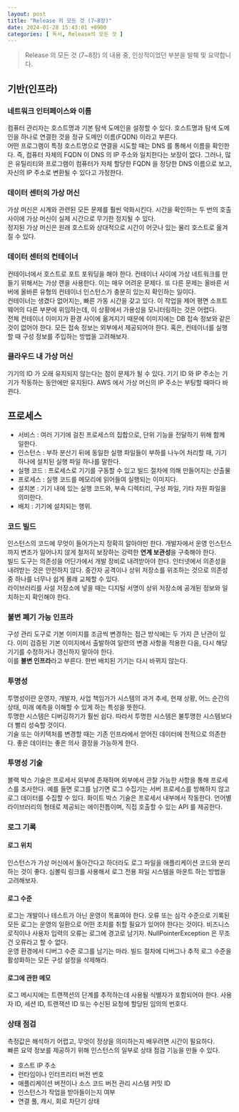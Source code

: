 ```yaml
---
layout: post
title: "Release 의 모든 것 (7~8장)"
date: 2024-01-28 15:43:01 +0900
categories: [ 독서, Release의 모든 것 ]
---
```


> Release 의 모든 것 (7~8장) 의 내용 중, 인상적이었던 부분을 발췌 및 요약합니다.

## 기반(인프라)

### 네트워크 인터페이스와 이름

컴퓨터 관리자는 호스트명과 기본 탐색 도메인을 설정할 수 있다. 호스트명과 탐색 도메인을 하나로 연결한 것을 정규 도메인 이름(FQDN) 이라고 부른다.
<br><span>
어떤 프로그램이 특정 호스트명으로 연결을 시도할 때는 DNS 를 통해서 이름을 확인한다. 즉, 컴퓨터 자체의 FQDN 이 DNS 의 IP 주소와 일치한다는 보장이 없다.
그러나, 많은 유틸리티와 프로그램이 컴퓨터가 자체 할당한 FQDN 을 정당한 DNS 이름으로 보고, 자신의 IP 주소로 변환될 수 있다고 가정한다.

### 데이터 센터의 가상 머신

가상 머신은 시계와 관련된 모든 문제를 훨씬 악화시킨다. 시간을 확인하는 두 번의 호출 사이에 가상 머신이 실제 시간으로 무기한 정지될 수 있다.
<br><span>
정지된 가상 머신은 원래 호스트와 상대적으로 시간이 어긋나 있는 물리 호스트로 옮겨질 수 있다.

### 데이터 센터의 컨테이너

컨테이너에서 호스트로 포트 포워딩을 해야 한다. 컨테이너 사이에 가상 네트워크를 만들기 위해서는 가상 랜을 사용한다. 이는 매우 어려운 문제다.
또 다른 문제는 올바른 서버에 올바른 유형의 컨테이너 인스턴스가 충분히 있는지 확인하는 일이다.
<br><span>
컨테이너는 생겼다 없어지는, 빠른 가동 시간을 갖고 있다. 이 작업을 제어 평면 소프트웨어의 다른 부분에 위임하는데, 이 상황에서 가용성을 모니터링하는 것은 어렵다.
<br><span>
전체 컨테이너 이미지가 환경 사이에 옮겨지기 때문에 이미지에는 DB 접속 정보와 같은 것이 없어야 한다. 모든 접속 정보는 외부에서 제공되어야 한다.
혹은, 컨테이너를 실행할 때 구성 정보를 주입하는 방법을 고려해보자.

### 클라우드 내 가상 머신

기기의 ID 가 오래 유지되지 않는다는 점이 문제가 될 수 있다. 기기 ID 와 IP 주소는 기기가 작동하는 동안에만 유지된다. AWS 에서 가상 머신의 IP 주소는 부팅할 때마다
바뀐다.
<br><span>

## 프로세스

- 서비스  : 여러 기기에 걸친 프로세스의 집합으로, 단위 기능을 전달하기 위해 함께 일한다.
- 인스턴스 : 부하 분산기 뒤에 동일한 실행 파일들이 부하를 나누어 처리할 때, 기기 하나에 설치된 실행 파일 하나를 말한다.
- 실행 코드 : 프로세스로 기기를 구동할 수 있고 빌드 절차에 의해 만들어지는 산출물
- 프로세스 : 실행 코드를 메모리에 읽어들여 실행되는 이미지다.
- 설치본 : 기기 내에 있는 실행 코드와, 부속 디렉터리, 구성 파일, 기타 자원 파일을 의미한다.
- 배치 : 기기에 설치되는 행위.

### 코드 빌드

인스턴스의 코드에 무엇이 들어가는지 정확히 알아야만 한다. 개발자에서 운영 인스턴스까지 변조가 일어나지 않게 철저히 보장하는 강력한 **연계 보관성**을 구축해야 한다.
<br><span>
빌드 도구는 의존성을 어딘가에서 개발 장비로 내려받아야 한다. 인터넷에서 의존성을 내려받는 것은 안전하지 않다. 중간자 공격이나 상위 저장소를 위조하는 것으로 의존성 중 하나를
너무나 쉽게 몰래 교체할 수 있다.
<br><span>
라이브러리를 사설 저장소에 넣을 때는 디지털 서명이 상위 저장소에 공개된 정보와 일치하는지 확인해야 한다.

### 불변 폐기 가능 인프라

구성 관리 도구로 기본 이미지를 조금씩 변경하는 접근 방식에는 두 가지 큰 난관이 있다.
이미 검증된 기본 이미지에서 출발하여 일련의 변경 사항을 적용한 다음, 다시 해당 기기를 수정하거나 갱신하지 말아야 한다.
<br><span>
이를 **불변 인프라**라고 부른다. 한번 배치된 기기는 다시 바뀌지 않는다.

### 투명성

투명성이란 운영자, 개발자, 사업 책임가가 시스템의 과거 추세, 현재 상황, 어느 순간의 상태, 미래 예측을 이해할 수 있게 하는 특성을 뜻한다.
<br><span>
투명한 시스템은 디버깅하기가 훨씬 쉽다. 따라서 투명한 시스템은 불투명한 시스템보다 더 빨리 성숙할 것이다.
<br><span>
기술 또는 아키텍처를 변경할 때는 기존 인프라에서 얻어진 데이터에 전적으로 의존한다. 좋은 데이터는 좋은 의사 결정을 가능하게 한다.


### 투명성 기술
블랙 박스 기술은 프로세서 외부에 존재하며 외부에서 관찰 가능한 사항을 통해 프로세스를 조사한다. 예를 들면 로그를 남기면 로그 수집기는 서버 프로세스를 방해하지 않고 로그 데이터를 수집할 수 있다.
화이트 박스 기술은 프로세서 내부에서 작동한다. 언어별 라이브러리의 형태로 제공되는 에이전틈이며, 직접 호출할 수 있는 API 를 제공한다.

### 로그 기록

#### 로그 위치
인스턴스가 가상 머신에서 돌아간다고 하더라도 로그 파일을 애플리케이션 코드와 분리하는 것이 좋다.
심볼릭 링크를 사용해서 로그 전용 파일 시스템을 마운트 하는 방법을 고려해보자.

#### 로그 수준
로그는 개발이나 테스트가 아닌 운영이 목표여야 한다. 오류 또는 심각 수준으로 기록된 모든 로그는 운영의 일환으로 어떤 조치를 취할 필요가 있어야 한다는 것이다.
비즈니스 로직이나 사용자 입력의 오류는 로그에 경고로 남기자.
NullPointerException 은 무조건 오류라고 할 수 없다.
<br><span>
운영 환경에서 디버그 수준 로그를 남기는 마라. 빌드 절차에 디버그나 추적 로그 수준을 활성화하는 모든 구성 설정을 삭제해라.


#### 로그에 관한 메모
로그 메시지에는 트랜잭션의 단계를 추적하는데 사용될 식별자가 포함되어야 한다. 사용자 ID, 세션 ID, 트랜잭션 ID 또는 수신된 요청에 할당된 임의의 번호다.

### 상태 점검
측정값은 해석하기 어렵고, 무엇이 정상을 의미하는지 배우려면 시간이 필요하다.
<br><span>
빠른 요약 정보를 제공하기 위해 인스턴스의 일부로 상태 점검 기능을 만들 수 있다.
- 호스트 IP 주소
- 런타임이나 인터프리터 버전 번호
- 애플리케이션 버전이나 소스 코드 버전 관리 시스템 커밋 ID
- 인스턴스가 작업을 받아들이는지 여부
- 연결 풀, 캐시, 회로 차단기 상태

